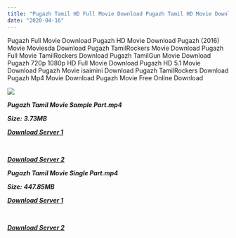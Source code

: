 ```yaml
---
title: "Pugazh Tamil HD Full Movie Download Pugazh Tamil HD Movie Download"
date: "2020-04-16"
---
```


Pugazh Full Movie Download Pugazh HD Movie Download Pugazh (2016) Movie Moviesda Download Pugazh TamilRockers Movie Download Pugazh Full Movie TamilRockers Download Pugazh TamilGun Movie Download Pugazh 720p 1080p HD Full Movie Download Pugazh HD 5.1 Movie Download Pugazh Movie isaimini Download Pugazh TamilRockers Download Pugazh Mp4 Movie Download Pugazh Movie Free Online Download

![](https://images.moviebuff.com/ec06d82c-1225-42e4-9d93-5a8b83aded3e?w=1000)

**_Pugazh Tamil Movie Sample Part.mp4_**

**_Size:_** **_3.73MB_**

**_[Download Server 1](http://s1.uptofiles.net//files/Tamil{2fcca7f3eb37873f37db349ec051a8a2ca8665ef95d92bbb099fe2eda7827782}202016{2fcca7f3eb37873f37db349ec051a8a2ca8665ef95d92bbb099fe2eda7827782}20Movies/Pugazh{2fcca7f3eb37873f37db349ec051a8a2ca8665ef95d92bbb099fe2eda7827782}20(2016)/Pugazh{2fcca7f3eb37873f37db349ec051a8a2ca8665ef95d92bbb099fe2eda7827782}20(640x360)/Pugazh{2fcca7f3eb37873f37db349ec051a8a2ca8665ef95d92bbb099fe2eda7827782}20HD{2fcca7f3eb37873f37db349ec051a8a2ca8665ef95d92bbb099fe2eda7827782}20Sample.mp4)_**

**_[  
](http://s1.uptofiles.net//files/Tamil{2fcca7f3eb37873f37db349ec051a8a2ca8665ef95d92bbb099fe2eda7827782}202016{2fcca7f3eb37873f37db349ec051a8a2ca8665ef95d92bbb099fe2eda7827782}20Movies/Pugazh{2fcca7f3eb37873f37db349ec051a8a2ca8665ef95d92bbb099fe2eda7827782}20(2016)/Pugazh{2fcca7f3eb37873f37db349ec051a8a2ca8665ef95d92bbb099fe2eda7827782}20(640x360)/Pugazh{2fcca7f3eb37873f37db349ec051a8a2ca8665ef95d92bbb099fe2eda7827782}20HD{2fcca7f3eb37873f37db349ec051a8a2ca8665ef95d92bbb099fe2eda7827782}20Sample.mp4)_**

**_[Download Server 2](http://s1.uptofiles.net//files/Tamil{2fcca7f3eb37873f37db349ec051a8a2ca8665ef95d92bbb099fe2eda7827782}202016{2fcca7f3eb37873f37db349ec051a8a2ca8665ef95d92bbb099fe2eda7827782}20Movies/Pugazh{2fcca7f3eb37873f37db349ec051a8a2ca8665ef95d92bbb099fe2eda7827782}20(2016)/Pugazh{2fcca7f3eb37873f37db349ec051a8a2ca8665ef95d92bbb099fe2eda7827782}20(640x360)/Pugazh{2fcca7f3eb37873f37db349ec051a8a2ca8665ef95d92bbb099fe2eda7827782}20HD{2fcca7f3eb37873f37db349ec051a8a2ca8665ef95d92bbb099fe2eda7827782}20Sample.mp4)_**

**_Pugazh Tamil Movie Single Part.mp4_**

**_Size:_** **_447.85MB_**

**_[Download Server 1](http://s1.uptofiles.net//files/Tamil{2fcca7f3eb37873f37db349ec051a8a2ca8665ef95d92bbb099fe2eda7827782}202016{2fcca7f3eb37873f37db349ec051a8a2ca8665ef95d92bbb099fe2eda7827782}20Movies/Pugazh{2fcca7f3eb37873f37db349ec051a8a2ca8665ef95d92bbb099fe2eda7827782}20(2016)/Pugazh{2fcca7f3eb37873f37db349ec051a8a2ca8665ef95d92bbb099fe2eda7827782}20(640x360)/Pugazh{2fcca7f3eb37873f37db349ec051a8a2ca8665ef95d92bbb099fe2eda7827782}20HD.mp4)_**

**_[  
](http://s1.uptofiles.net//files/Tamil{2fcca7f3eb37873f37db349ec051a8a2ca8665ef95d92bbb099fe2eda7827782}202016{2fcca7f3eb37873f37db349ec051a8a2ca8665ef95d92bbb099fe2eda7827782}20Movies/Pugazh{2fcca7f3eb37873f37db349ec051a8a2ca8665ef95d92bbb099fe2eda7827782}20(2016)/Pugazh{2fcca7f3eb37873f37db349ec051a8a2ca8665ef95d92bbb099fe2eda7827782}20(640x360)/Pugazh{2fcca7f3eb37873f37db349ec051a8a2ca8665ef95d92bbb099fe2eda7827782}20HD.mp4)_**

**_[Download Server 2](http://s1.uptofiles.net//files/Tamil{2fcca7f3eb37873f37db349ec051a8a2ca8665ef95d92bbb099fe2eda7827782}202016{2fcca7f3eb37873f37db349ec051a8a2ca8665ef95d92bbb099fe2eda7827782}20Movies/Pugazh{2fcca7f3eb37873f37db349ec051a8a2ca8665ef95d92bbb099fe2eda7827782}20(2016)/Pugazh{2fcca7f3eb37873f37db349ec051a8a2ca8665ef95d92bbb099fe2eda7827782}20(640x360)/Pugazh{2fcca7f3eb37873f37db349ec051a8a2ca8665ef95d92bbb099fe2eda7827782}20HD.mp4)_**
